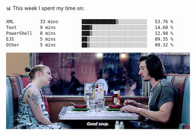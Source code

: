 📊 This week I spent my time on:
<!--START_SECTION:waka-->

```text
XML          33 mins         █████████████▒░░░░░░░░░░░   53.76 %
Text         9 mins          ███▓░░░░░░░░░░░░░░░░░░░░░   14.60 %
PowerShell   8 mins          ███▒░░░░░░░░░░░░░░░░░░░░░   12.98 %
EJS          5 mins          ██▒░░░░░░░░░░░░░░░░░░░░░░   09.35 %
Other        5 mins          ██▒░░░░░░░░░░░░░░░░░░░░░░   09.32 %
```

<!--END_SECTION:waka-->


![](goodSoup.gif)
